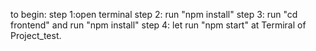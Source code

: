 to begin:
step 1:open terminal
step 2: run "npm install"
step 3: run "cd frontend" and run "npm install"
step 4: let run "npm start" at Termiral of Project_test.